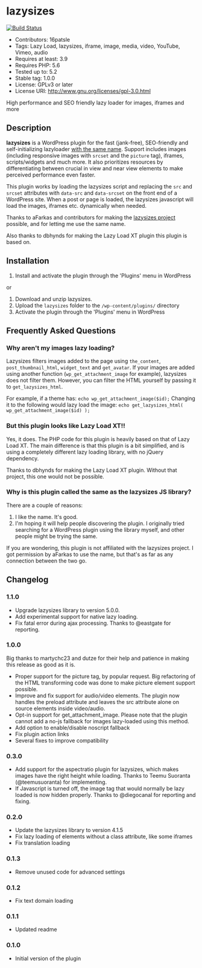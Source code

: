 # lazysizes

[![Build Status](https://travis-ci.org/16patsle/lazysizes.svg?branch=master)](https://travis-ci.org/16patsle/lazysizes)

- Contributors: 16patsle
- Tags: Lazy Load, lazysizes, iframe, image, media, video, YouTube, Vimeo, audio
- Requires at least: 3.9
- Requires PHP: 5.6
- Tested up to: 5.2
- Stable tag: 1.0.0
- License: GPLv3 or later
- License URI: <http://www.gnu.org/licenses/gpl-3.0.html>

High performance and SEO friendly lazy loader for images, iframes and more

## Description

**lazysizes** is a WordPress plugin for the fast (jank-free), SEO-friendly and self-initializing lazyloader [with the same name](https://github.com/aFarkas/lazysizes). Support includes images (including responsive images with `srcset` and the `picture` tag), iframes, scripts/widgets and much more. It also prioritizes resources by differentiating between crucial in view and near view elements to make perceived performance even faster.

This plugin works by loading the lazysizes script and replacing the `src` and `srcset` attributes with `data-src` and `data-srcset` on the front end of a WordPress site. When a post or page is loaded, the lazysizes javascript will load the images, iframes etc. dynamically when needed.

Thanks to aFarkas and contributors for making the [lazysizes project](https://github.com/aFarkas/lazysizes) possible, and for letting me use the same name.

Also thanks to dbhynds for making the Lazy Load XT plugin this plugin is based on.

## Installation

1. Install and activate the plugin through the 'Plugins' menu in WordPress

or

1. Download and unzip lazysizes.
2. Upload the `lazysizes` folder to the `/wp-content/plugins/` directory
3. Activate the plugin through the 'Plugins' menu in WordPress

## Frequently Asked Questions

### Why aren't my images lazy loading?

Lazysizes filters images added to the page using `the_content`, `post_thumbnail_html`, `widget_text` and `get_avatar`. If your images are added using another function (`wp_get_attachment_image` for example), lazysizes does not filter them. However, you can filter the HTML yourself by passing it to `get_lazysizes_html`.

For example, if a theme has: `echo wp_get_attachment_image($id);` Changing it to the following would lazy load the image: `echo get_lazysizes_html( wp_get_attachment_image($id) );`

### But this plugin looks like Lazy Load XT!!

Yes, it does. The PHP code for this plugin is heavily based on that of Lazy Load XT. The main difference is that this plugin is a bit simplified, and is using a completely different lazy loading library, with no jQuery dependency.

Thanks to dbhynds for making the Lazy Load XT plugin. Without that project, this one would not be possible.

### Why is this plugin called the same as the lazysizes JS library?

There are a couple of reasons:

1. I like the name. It's good.
2. I'm hoping it will help people discovering the plugin. I originally tried searching for a WordPress plugin using the library myself, and other people might be trying the same.

If you are wondering, this plugin is not affiliated with the lazysizes project. I got permission by aFarkas to use the name, but that's as far as any connection between the two go.

## Changelog

### 1.1.0

- Upgrade lazysizes library to version 5.0.0.
- Add experimental support for native lazy loading.
- Fix fatal error during ajax processing. Thanks to @eastgate for reporting.

### 1.0.0

Big thanks to martychc23 and dutze for their help and patience in making this release as good as it is.

- Proper support for the picture tag, by popular request. Big refactoring of the HTML transforming code was done to make picture element support possible.
- Improve and fix support for audio/video elements. The plugin now handles the preload attribute and leaves the src attribute alone on source elements inside video/audio.
- Opt-in support for get_attachment_image. Please note that the plugin cannot add a no-js fallback for images lazy-loaded using this method.
- Add option to enable/disable noscript fallback
- Fix plugin action links
- Several fixes to improve compatibility

### 0.3.0

- Add support for the aspectratio plugin for lazysizes, which makes images have the right height while loading. Thanks to Teemu Suoranta (@teemusuoranta) for implementing.
- If Javascript is turned off, the image tag that would normally be lazy loaded is now hidden properly. Thanks to @diegocanal for reporting and fixing.

### 0.2.0

- Update the lazysizes library to version 4.1.5
- Fix lazy loading of elements without a class attribute, like some iframes
- Fix translation loading

### 0.1.3

- Remove unused code for advanced settings

### 0.1.2

- Fix text domain loading

### 0.1.1

- Updated readme

### 0.1.0

- Initial version of the plugin

